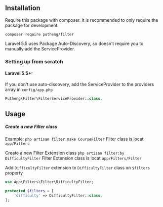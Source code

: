 Installation
------------

Require this package with composer. It is recommended to only require the package for development.
```
composer require putheng/filter
```

Laravel 5.5 uses Package Auto-Discovery, so doesn't require you to manually add the ServiceProvider.

### Setting up from scratch

#### Laravel 5.5+:
If you don't use auto-discovery, add the ServiceProvider to the providers array in `config/app.php`
```php
Putheng\Filter\FilterServiceProvider::class,
```

## Usage
##### Create a new Filter class

Example:
`php artisan filter:make CourseFilter`
Filter class is locat `app/Filters`

Create a new Filter Extension class
`php artisan filter:by DifficultyFilter`
Filter Extension class is locat `app/Filters/Filter`

Add `DifficultyFilter` extension to `DifficultyFilter` class on `$filters` property
```php
use App\Filters\Filter\DifficultyFilter;

protected $filters = [
    'difficulty' => DifficultyFilter::class,
];
```